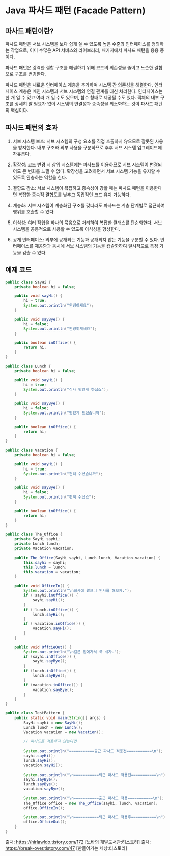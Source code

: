 # Java 파사드 패턴 (Facade Pattern)

## 파사드 패턴이란?

파사드 패턴은 서브 시스템을 보다 쉽게 쓸 수 있도록 높은 수준의 인터페이스를 정의하는 작업으로, 이미 수많은 API 서비스와 라이브러리, 패키지에서 파사드 패턴을 응용 중이다.

파사드 패턴은 강력한 결합 구조를 해결하기 위해 코드의 의존성을 줄이고 느슨한 결합으로 구조를 변경한다.

파사드 패턴은 새로운 인터페이스 계층을 추가하며 시스템 간 의존성을 해결한다. 인터페이스 계층은 메인 시스템과 서브 시스템의 연결 관계를 대신 처리한다. 인터페이스는 한 개 일 수 있고 여러 개 일 수도 있으며, 함수 형태로 제공될 수도 있다. 객체의 내부 구조를 상세히 알 필요가 없이 시스템의 연결성과 종속성을 최소화하는 것이 파사드 패턴의 핵심이다.

## 파사드 패턴의 효과

1. 서브 시스템 보호: 서브 시스템의 구성 요소를 직접 호출하지 않으므로 잘못된 사용을 방지한다. 내부 구조와 외부 사용을 구분하므로 추후 서브 시스템 업그레이드에 자유롭다.

2. 확장성: 코드 변경 시 상위 시스템에는 파사드를 이용하므로 서브 시스템이 변경되어도 큰 변화를 느낄 수 없다. 확장성을 고려하면서 서브 시스템 기능을 유지할 수 있도록 완충하는 역할을 한다.

3. 결합도 감소: 서브 시스템이 복잡하고 종속성이 강할 때는 파사드 패턴을 이용한다면 복잡한 종속적 결합도를 낮추고 독립적인 코드 유지 가능하다.

4. 계층화: 서브 시스템이 계층화된 구조를 갖더라도 파사드는 계층 단계별로 접근하여 행위를 호출할 수 있다.

5. 이식성: 여러 작업을 하나의 묶음으로 처리하여 복잡한 클래스를 단순화한다. 서브 시스템을 공통적으로 사용할 수 있도록 이식성을 향상한다.

6. 공개 인터페이스: 외부에 공개되는 기능과 공개되지 않는 기능을 구분할 수 있다. 인터페이스를 제공함과 동시에 서브 시스템의 기능을 캡슐화하여 일시적으로 특정 기능을 감출 수 있다.

## 예제 코드

```java
public class SayHi {
    private boolean hi = false;

    public void sayHi() {
        hi = true;
        System.out.println("안녕하세요");
    }

    public void sayBye() {
        hi = false;
        System.out.println("안녕히계세요");
    }

    public boolean inOffice() {
        return hi;
    }
}

public class Lunch {
    private boolean hi = false;

    public void sayHi() {
        hi = true;
        System.out.println("식사 맛있게 하십쇼");
    }

    public void sayBye() {
        hi = false;
        System.out.println("맛있게 드셨습니까");
    }

    public boolean inOffice() {
        return hi;
    }
}

public class Vacation {
    private boolean hi = false;

    public void sayHi() {
        hi = true;
        System.out.println("편히 쉬셨습니까");
    }

    public void sayBye() {
        hi = false;
        System.out.println("편히 쉬십쇼");
    }

    public boolean inOffice() {
        return hi;
    }
}

public class The_Office {
    private SayHi sayhi;
    private Lunch lunch;
    private Vacation vacation;

    public The_Office(SayHi sayhi, Lunch lunch, Vacation vacation) {
        this.sayhi = sayhi;
        this.lunch = lunch;
        this.vacation = vacation;
    }

    public void OfficeIn() {
        System.out.println("\n회사에 왔으니 인사를 해보자.");
        if (!sayhi.inOffice()) {
            sayhi.sayHi();
        }
        if (!lunch.inOffice()) {
            lunch.sayHi();
        }
        if (!vacation.inOffice()) {
            vacation.sayHi();
        }
    }

    public void OffcieOut() {
        System.out.println("\n얼른 집에가서 푹 쉬자.");
        if (sayhi.inOffice()) {
            sayhi.sayBye();
        }
        if (lunch.inOffice()) {
            lunch.sayBye();
        }
        if (vacation.inOffice()) {
            vacation.sayBye();
        }
    }
}

public class TestPattern {
    public static void main(String[] args) {
        SayHi sayhi = new SayHi();
        Lunch lunch = new Lunch();
        Vacation vacation = new Vacation();
        
        // 파사드를 적용하지 않는다면
        
        System.out.println("===========출근 파사드 적용전===========\n");
        sayhi.sayHi();
        lunch.sayHi();
        vacation.sayHi();
        
        System.out.println("\n===========퇴근 파사드 적용전===========\n");
        sayhi.sayBye();
        lunch.sayBye();
        vacation.sayBye();
        
        System.out.println("\n===========출근 파사드 적용===========\n");
        The_Office office = new The_Office(sayhi, lunch, vacation);
        office.OfficeIn();
        
        System.out.println("\n===========퇴근 파사드 적용후===========\n");
        office.OffcieOut();
    }
}
```
출처: https://hirlawldo.tistory.com/172 [노바의 개발도서관:티스토리]
출처: https://break-over.tistory.com/47 [만들어가는 세상:티스토리]


